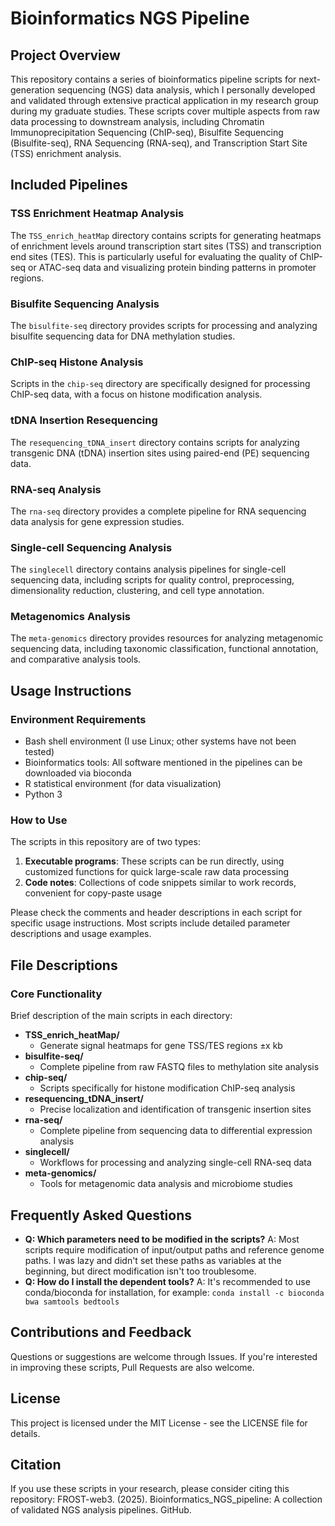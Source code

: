 # Bioinformatics NGS Pipeline

## Project Overview
This repository contains a series of bioinformatics pipeline scripts for next-generation sequencing (NGS) data analysis, which I personally developed and validated through extensive practical application in my research group during my graduate studies. These scripts cover multiple aspects from raw data processing to downstream analysis, including Chromatin Immunoprecipitation Sequencing (ChIP-seq), Bisulfite Sequencing (Bisulfite-seq), RNA Sequencing (RNA-seq), and Transcription Start Site (TSS) enrichment analysis.

## Included Pipelines

### TSS Enrichment Heatmap Analysis
The `TSS_enrich_heatMap` directory contains scripts for generating heatmaps of enrichment levels around transcription start sites (TSS) and transcription end sites (TES). This is particularly useful for evaluating the quality of ChIP-seq or ATAC-seq data and visualizing protein binding patterns in promoter regions.

### Bisulfite Sequencing Analysis
The `bisulfite-seq` directory provides scripts for processing and analyzing bisulfite sequencing data for DNA methylation studies.

### ChIP-seq Histone Analysis
Scripts in the `chip-seq` directory are specifically designed for processing ChIP-seq data, with a focus on histone modification analysis.

### tDNA Insertion Resequencing
The `resequencing_tDNA_insert` directory contains scripts for analyzing transgenic DNA (tDNA) insertion sites using paired-end (PE) sequencing data.

### RNA-seq Analysis
The `rna-seq` directory provides a complete pipeline for RNA sequencing data analysis for gene expression studies.

### Single-cell Sequencing Analysis
The `singlecell` directory contains analysis pipelines for single-cell sequencing data, including scripts for quality control, preprocessing, dimensionality reduction, clustering, and cell type annotation.

### Metagenomics Analysis
The `meta-genomics` directory provides resources for analyzing metagenomic sequencing data, including taxonomic classification, functional annotation, and comparative analysis tools.

## Usage Instructions

### Environment Requirements
* Bash shell environment (I use Linux; other systems have not been tested)
* Bioinformatics tools: All software mentioned in the pipelines can be downloaded via bioconda
* R statistical environment (for data visualization)
* Python 3

### How to Use
The scripts in this repository are of two types:
1. **Executable programs**: These scripts can be run directly, using customized functions for quick large-scale raw data processing
2. **Code notes**: Collections of code snippets similar to work records, convenient for copy-paste usage

Please check the comments and header descriptions in each script for specific usage instructions. Most scripts include detailed parameter descriptions and usage examples.

## File Descriptions

### Core Functionality
Brief description of the main scripts in each directory:

* **TSS_enrich_heatMap/**
   * Generate signal heatmaps for gene TSS/TES regions ±x kb
* **bisulfite-seq/**
   * Complete pipeline from raw FASTQ files to methylation site analysis
* **chip-seq/**
   * Scripts specifically for histone modification ChIP-seq analysis
* **resequencing_tDNA_insert/**
   * Precise localization and identification of transgenic insertion sites
* **rna-seq/**
   * Complete pipeline from sequencing data to differential expression analysis
* **singlecell/**
   * Workflows for processing and analyzing single-cell RNA-seq data
* **meta-genomics/**
   * Tools for metagenomic data analysis and microbiome studies

## Frequently Asked Questions

* **Q: Which parameters need to be modified in the scripts?** A: Most scripts require modification of input/output paths and reference genome paths. I was lazy and didn't set these paths as variables at the beginning, but direct modification isn't too troublesome.
* **Q: How do I install the dependent tools?** A: It's recommended to use conda/bioconda for installation, for example: `conda install -c bioconda bwa samtools bedtools`

## Contributions and Feedback
Questions or suggestions are welcome through Issues. If you're interested in improving these scripts, Pull Requests are also welcome.

## License
This project is licensed under the MIT License - see the LICENSE file for details.

## Citation
If you use these scripts in your research, please consider citing this repository: FROST-web3. (2025). Bioinformatics_NGS_pipeline: A collection of validated NGS analysis pipelines. GitHub.
